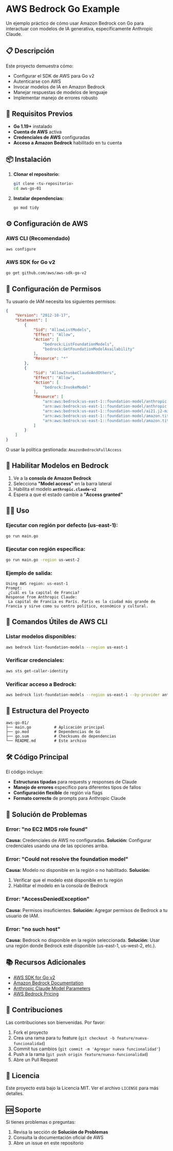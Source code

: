 # AWS Bedrock Go Example

Un ejemplo práctico de cómo usar Amazon Bedrock con Go para interactuar con modelos de IA generativa, específicamente Anthropic Claude.

## 📋 Descripción

Este proyecto demuestra cómo:
- Configurar el SDK de AWS para Go v2
- Autenticarse con AWS
- Invocar modelos de IA en Amazon Bedrock
- Manejar respuestas de modelos de lenguaje
- Implementar manejo de errores robusto

## 🚀 Requisitos Previos

- **Go 1.19+** instalado
- **Cuenta de AWS** activa
- **Credenciales de AWS** configuradas
- **Acceso a Amazon Bedrock** habilitado en tu cuenta

## 📦 Instalación

1. **Clonar el repositorio:**
   ```bash
   git clone <tu-repositorio>
   cd aws-go-01
   ```

2. **Instalar dependencias:**
   ```bash
   go mod tidy
   ```

## ⚙️ Configuración de AWS

### AWS CLI (Recomendado)
```bash
aws configure
```

### AWS SDK for Go v2

```bash
go get github.com/aws/aws-sdk-go-v2
```



## 🔑 Configuración de Permisos

Tu usuario de IAM necesita los siguientes permisos:

```json
{
	"Version": "2012-10-17",
	"Statement": [
		{
			"Sid": "AllowListModels",
			"Effect": "Allow",
			"Action": [
				"bedrock:ListFoundationModels",
				"bedrock:GetFoundationModelAvailability"
			],
			"Resource": "*"
		},
		{
			"Sid": "AllowInvokeClaudeAndOthers",
			"Effect": "Allow",
			"Action": [
				"bedrock:InvokeModel"
			],
			"Resource": [
				"arn:aws:bedrock:us-east-1::foundation-model/anthropic.claude-v2",
				"arn:aws:bedrock:us-east-1::foundation-model/anthropic.claude-v2:1",
				"arn:aws:bedrock:us-east-1::foundation-model/ai21.j2-mid-v1",
				"arn:aws:bedrock:us-east-1::foundation-model/amazon.titan-text-lite-v1",
				"arn:aws:bedrock:us-east-1::foundation-model/amazon.titan-text-express-v1"
			]
		}
	]
}
```

O usar la política gestionada: `AmazonBedrockFullAccess`

## 🎯 Habilitar Modelos en Bedrock

1. Ve a la **consola de Amazon Bedrock**
2. Selecciona **"Model access"** en la barra lateral
3. Habilita el modelo **`anthropic.claude-v2`**
4. Espera a que el estado cambie a **"Access granted"**

## 🏃‍♂️ Uso

### Ejecutar con región por defecto (us-east-1):
```bash
go run main.go
```

### Ejecutar con región específica:
```bash
go run main.go -region us-west-2
```

### Ejemplo de salida:
```
Using AWS region: us-east-1
Prompt:
 ¿Cuál es la capital de Francia?
Response from Anthropic Claude:
 La capital de Francia es París. París es la ciudad más grande de Francia y sirve como su centro político, económico y cultural.
```

## 🔧 Comandos Útiles de AWS CLI

### Listar modelos disponibles:
```bash
aws bedrock list-foundation-models --region us-east-1
```

### Verificar credenciales:
```bash
aws sts get-caller-identity
```

### Verificar acceso a Bedrock:
```bash
aws bedrock list-foundation-models --region us-east-1 --by-provider anthropic
```

## 📁 Estructura del Proyecto

```
aws-go-01/
├── main.go          # Aplicación principal
├── go.mod           # Dependencias de Go
├── go.sum           # Checksums de dependencias
└── README.md        # Este archivo
```

## 🛠️ Código Principal

El código incluye:

- **Estructuras tipadas** para requests y responses de Claude
- **Manejo de errores** específico para diferentes tipos de fallos
- **Configuración flexible** de región via flags
- **Formato correcto** de prompts para Anthropic Claude

## 🚨 Solución de Problemas

### Error: "no EC2 IMDS role found"
**Causa:** Credenciales de AWS no configuradas.
**Solución:** Configurar credenciales usando una de las opciones arriba.

### Error: "Could not resolve the foundation model"
**Causa:** Modelo no disponible en la región o no habilitado.
**Solución:** 
1. Verificar que el modelo esté disponible en tu región
2. Habilitar el modelo en la consola de Bedrock

### Error: "AccessDeniedException"
**Causa:** Permisos insuficientes.
**Solución:** Agregar permisos de Bedrock a tu usuario de IAM.

### Error: "no such host"
**Causa:** Bedrock no disponible en la región seleccionada.
**Solución:** Usar una región donde Bedrock esté disponible (us-east-1, us-west-2, etc.).

## 📚 Recursos Adicionales

- [AWS SDK for Go v2](https://aws.github.io/aws-sdk-go-v2/)
- [Amazon Bedrock Documentation](https://docs.aws.amazon.com/bedrock/)
- [Anthropic Claude Model Parameters](https://docs.aws.amazon.com/bedrock/latest/userguide/model-parameters.html)
- [AWS Bedrock Pricing](https://aws.amazon.com/bedrock/pricing/)

## 🤝 Contribuciones

Las contribuciones son bienvenidas. Por favor:

1. Fork el proyecto
2. Crea una rama para tu feature (`git checkout -b feature/nueva-funcionalidad`)
3. Commit tus cambios (`git commit -m 'Agregar nueva funcionalidad'`)
4. Push a la rama (`git push origin feature/nueva-funcionalidad`)
5. Abre un Pull Request

## 📄 Licencia

Este proyecto está bajo la Licencia MIT. Ver el archivo `LICENSE` para más detalles.

## 🆘 Soporte

Si tienes problemas o preguntas:
1. Revisa la sección de **Solución de Problemas**
2. Consulta la documentación oficial de AWS
3. Abre un issue en este repositorio
